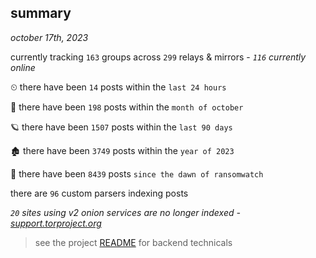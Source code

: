 
## summary
_october 17th, 2023_

currently tracking `163` groups across `299` relays & mirrors - _`116` currently online_

⏲ there have been `14` posts within the `last 24 hours`

🦈 there have been `198` posts within the `month of october`

🪐 there have been `1507` posts within the `last 90 days`

🏚 there have been `3749` posts within the `year of 2023`

🦕 there have been `8439` posts `since the dawn of ransomwatch`

there are `96` custom parsers indexing posts

_`20` sites using v2 onion services are no longer indexed - [support.torproject.org](https://support.torproject.org/onionservices/v2-deprecation/)_

> see the project [README](https://github.com/joshhighet/ransomwatch#ransomwatch--) for backend technicals
